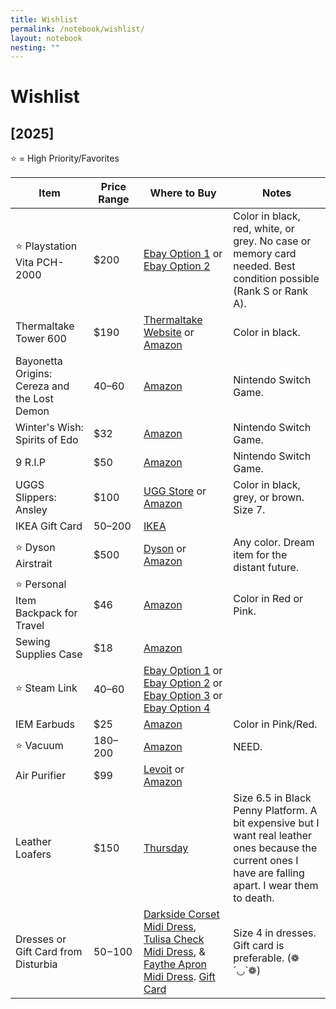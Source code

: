 ```yaml
---
title: Wishlist
permalink: /notebook/wishlist/
layout: notebook
nesting: ""
---
```


# Wishlist
## [2025]

⭐ = High Priority/Favorites

| **Item** | **Price Range** | **Where to Buy** | **Notes** |
| --- | --- | --- | --- |
| ⭐ Playstation Vita PCH-2000 | $200 | [Ebay Option 1](https://ebay.us/m/Bo2cik) or [Ebay Option 2](https://ebay.us/m/Bo2cik) | Color in black, red, white, or grey. No case or memory card needed. Best condition possible (Rank S or Rank A). |
| Thermaltake Tower 600 | $190 | [Thermaltake Website](https://thermaltakeusa.com/products/the-tower-600-mid-tower-chassis-ca-1z1-00m1wn-00) or [Amazon](https://a.co/d/4fDEA2f) | Color in black. |
| Bayonetta Origins: Cereza and the Lost Demon | $40–$60 | [Amazon](https://www.amazon.com/Bayonetta-Origins-Cereza-Demon-Nintendo-Switch/dp/B0BQ7L6TX6?th=1) | Nintendo Switch Game. |
| Winter's Wish: Spirits of Edo | $32 | [Amazon](https://a.co/d/6i5lt96) | Nintendo Switch Game. |
| 9 R.I.P | $50 | [Amazon](https://a.co/d/gN1Nlal) | Nintendo Switch Game. |
| UGGS Slippers: Ansley | $100 | [UGG Store](https://www.ugg.com/women/ansley/1106878.html?dwvar_1106878_color=LGRY) or [Amazon](https://a.co/d/0qwN9md) | Color in black, grey, or brown. Size 7. |
| IKEA Gift Card | $50–$200 | [IKEA](https://www.ikea.com/us/en/customer-service/gift-cards-pub3d1efe50/) |  |
| ⭐ Dyson Airstrait | $500 | [Dyson](https://www.dyson.com/hair-care/hair-straighteners/airstrait/prussian-blue-rich-copper) or [Amazon](https://a.co/d/fb1K4mu) | Any color. Dream item for the distant future. |
| ⭐ Personal Item Backpack for Travel | $46 | [Amazon](https://a.co/d/78E9kT2) | Color in Red or Pink. |
| Sewing Supplies Case | $18 | [Amazon](https://a.co/d/aGCVC0x) |  |
| ⭐ Steam Link | $40–$60 | [Ebay Option 1](https://ebay.us/m/By8LyK) or [Ebay Option 2](https://ebay.us/m/a4Kieo) or [Ebay Option 3](https://ebay.us/m/HFehEp) or [Ebay Option 4](https://ebay.us/m/NVYBk8) |  |
| IEM Earbuds | $25 | [Amazon](https://a.co/d/iDP7iow) | Color in Pink/Red. |
| ⭐ Vacuum | $180–$200 | [Amazon](https://a.co/d/hO5JSxI) | NEED. |
| Air Purifier | $99 | [Levoit](https://levoit.com/collections/shop/products/core300-air-purifier) or [Amazon](https://a.co/d/18zSajm) | 
| Leather Loafers | $150 | [Thursday](https://thursdayboots.com/products/womens-penny-platform-loafer-lug-sole-black) | Size 6.5 in Black Penny Platform. A bit expensive but I want real leather ones because the current ones I have are falling apart. I wear them to death.
| Dresses or Gift Card from Disturbia | $50-$100 |[Darkside Corset Midi Dress](https://www.disturbia.us/collections/new-dresses-1/products/darkside-corset-midi-dress?variant=51243131633938), [Tulisa Check Midi Dress](https://www.disturbia.us/collections/womens-midi-dresses/products/tulisa-check-midi-dress?_pos=42&_fid=d73355efb&_ss=c&variant=50648424120594), & [Faythe Apron Midi Dress](https://www.disturbia.us/collections/womens-midi-dresses/products/faythe-apron-midi-dress?_pos=58&_fid=5f9dfa4ea&_ss=c&variant=48984995004690). [Gift Card](https://www.disturbia.us/products/e-gift-card) | Size 4 in dresses. Gift card is preferable. (❁´◡`❁)

